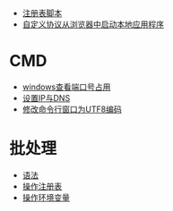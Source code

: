 - <a href="Windows/注册表脚本.md">注册表脚本</a>
- <a href="Windows/自定义协议从浏览器中启动本地应用程序.md">自定义协议从浏览器中启动本地应用程序</a>

# CMD
- <a href="Windows/windows查看端口号占用.md">windows查看端口号占用</a>
- <a href="Windows/设置IP与DNS.md">设置IP与DNS</a>
- <a href="Windows/修改命令行窗口为UTF8编码.md">修改命令行窗口为UTF8编码</a>

# 批处理
- <a href="Windows/bat/语法.md">语法</a>
- <a href="Windows/bat/操作注册表.md">操作注册表</a>
- <a href="Windows/bat/操作环境变量.md">操作环境变量</a>
